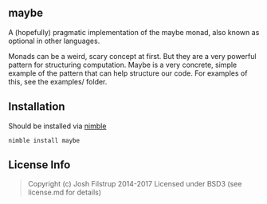 maybe
--

A (hopefully) pragmatic implementation of the maybe 
monad, also known as optional in other languages. 

Monads can be a weird, scary concept at first. But they
are a very powerful pattern for structuring computation.
Maybe is a very concrete, simple example of the pattern
that can help structure our code. For examples of this,
see the examples/ folder.

## Installation
Should be installed via [nimble](http://github.com/nimrod-code/nimble)

``` nimble install maybe ```

## License Info
> Copyright (c) Josh Filstrup 2014-2017
Licensed under BSD3 (see license.md for details)
